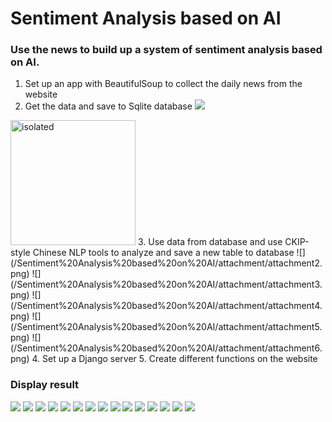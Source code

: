 # Sentiment Analysis based on AI

### Use the news to build up a system of sentiment analysis based on AI. 

1. Set up an app with BeautifulSoup to collect the daily news from the website
2. Get the data and save to Sqlite database
![](/Sentiment%20Analysis%20based%20on%20AI/attachment/attachment1.png)
<img src="/Sentiment%20Analysis%20based%20on%20AI/attachment/attachment1.png" alt="isolated" width="200"/>
3. Use data from database and use CKIP-style Chinese NLP tools to analyze and save a new table to database
![](/Sentiment%20Analysis%20based%20on%20AI/attachment/attachment2.png)
![](/Sentiment%20Analysis%20based%20on%20AI/attachment/attachment3.png)
![](/Sentiment%20Analysis%20based%20on%20AI/attachment/attachment4.png)
![](/Sentiment%20Analysis%20based%20on%20AI/attachment/attachment5.png)
![](/Sentiment%20Analysis%20based%20on%20AI/attachment/attachment6.png)
4. Set up a Django server
5. Create different functions on the website

### Display result
![](/Sentiment%20Analysis%20based%20on%20AI/attachment/attachment7.png)
![](/Sentiment%20Analysis%20based%20on%20AI/attachment/attachment8.png)
![](/Sentiment%20Analysis%20based%20on%20AI/attachment/attachment9.png)
![](/Sentiment%20Analysis%20based%20on%20AI/attachment/attachment10.png)
![](/Sentiment%20Analysis%20based%20on%20AI/attachment/attachment11.png)
![](/Sentiment%20Analysis%20based%20on%20AI/attachment/attachment12.png)
![](/Sentiment%20Analysis%20based%20on%20AI/attachment/attachment13.png)
![](/Sentiment%20Analysis%20based%20on%20AI/attachment/attachment14.png)
![](/Sentiment%20Analysis%20based%20on%20AI/attachment/attachment15.png)
![](/Sentiment%20Analysis%20based%20on%20AI/attachment/attachment16.png)
![](/Sentiment%20Analysis%20based%20on%20AI/attachment/attachment17.png)
![](/Sentiment%20Analysis%20based%20on%20AI/attachment/attachment18.png)
![](/Sentiment%20Analysis%20based%20on%20AI/attachment/attachment19.png)
![](/Sentiment%20Analysis%20based%20on%20AI/attachment/attachment20.png)
![](/Sentiment%20Analysis%20based%20on%20AI/attachment/attachment21.png)
